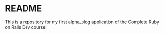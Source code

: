 # README

This is a repository for my first alpha_blog application of the Complete Ruby on Rails Dev course!
